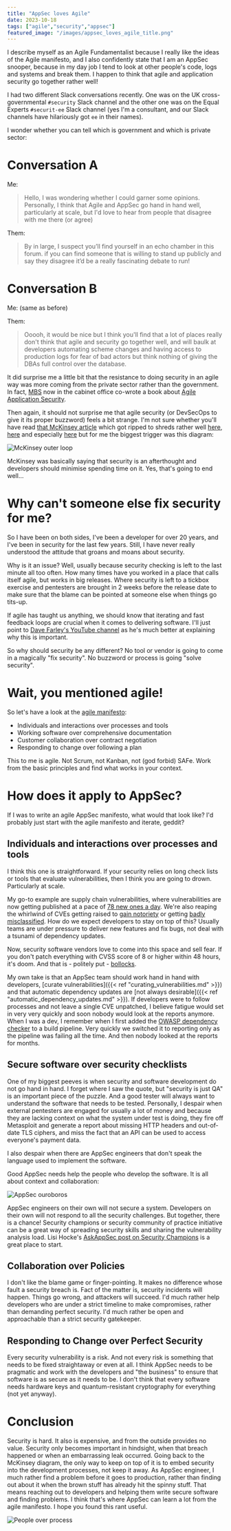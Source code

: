 ```yaml
---
title: "AppSec loves Agile"
date: 2023-10-18
tags: ["agile","security","appsec"]
featured_image: "/images/appsec_loves_agile_title.png"
---
```


I describe myself as an Agile Fundamentalist because I really like the ideas of the Agile manifesto, and I also 
confidently state that I am an AppSec snooper, because in my day job I tend to look at other people's code, logs
and systems and break them. I happen to think that agile and application security go together rather well!

I had two different Slack conversations recently. One was on the UK cross-governmental `#security` Slack channel and 
the other one was on the Equal Experts `#securit-ee` Slack channel (yes I'm a consultant, and our Slack channels have
hilariously got `ee` in their names). 

I wonder whether you can tell which is government and which is private sector:

# Conversation A

Me:
> Hello, I was wondering whether I could garner some opinions. Personally, I think that Agile and AppSec go hand in 
> hand well, particularly at scale, but I'd love to hear from people that disagree with me there (or agree)

Them:
> By in large, I suspect you’ll find yourself in an echo chamber in this forum. if you can find someone that is willing 
> to stand up publicly and say they disagree it’d be a really fascinating debate to run!

# Conversation B

Me: (same as before)

Them:
> Ooooh, it would be nice but I think you'll find that a lot of places really don't think that agile and security go 
> together well, and will baulk at developers automating scheme changes and having access to production logs for fear 
> of bad actors but think nothing of giving the DBAs full control over the database.

It did surprise me a little bit that the resistance to doing security in an agile way was more coming from the private
sector rather than the government. In fact, [MBS](https://twitter.com/bruntonspall) now in the cabinet office co-wrote a book about 
[Agile Application Security](https://www.amazon.co.uk/Agile-Application-Security-Laura-Bell/dp/1491938846).

Then again, it should not surprise me that agile security (or DevSecOps to give it its proper buzzword) feels a bit 
strange. I'm not sure whether you'll have read [that McKinsey article](https://www.mckinsey.com/industries/technology-media-and-telecommunications/our-insights/yes-you-can-measure-software-developer-productivity)
which got ripped to shreds rather well [here](https://tidyfirst.substack.com/p/measuring-developer-productivity), 
[here](https://www.youtube.com/watch?v=yuUBZ1pByzM) and especially [here](https://dannorth.net/mckinsey-review/) but for
me the biggest trigger was this diagram:

![McKinsey outer loop](/images/appsec_loves_agile_mckinsey_outer_loop.png)

McKinsey was basically saying that security is an afterthought and developers should minimise spending time on it. Yes,
that's going to end well...

# Why can't someone else fix security for me?

So I have been on both sides, I've been a developer for over 20 years, and I've been in security for the last few years.
Still, I have never really understood the attitude that groans and moans about security.

Why is it an issue? Well, usually because security checking is left to the last minute all too often.
How many times have you worked in a place that calls itself agile, but works in big releases. Where security is left to
a tickbox exercise and pentesters are brought in 2 weeks before the release date to make sure that the blame can
be pointed at someone else when things go tits-up.

If agile has taught us anything, we should know that iterating and fast feedback loops are crucial when it comes to
delivering software. I'll just point to [Dave Farley's YouTube channel](https://www.youtube.com/@ContinuousDelivery) 
as he's much better at explaining why this is important.

So why should security be any different? No tool or vendor is going to come in a magically "fix security". No buzzword
or process is going "solve security". 

# Wait, you mentioned agile!

So let's have a look at the [agile manifesto](https://agilemanifesto.org):

* Individuals and interactions over processes and tools
* Working software over comprehensive documentation
* Customer collaboration over contract negotiation
* Responding to change over following a plan

This to me is agile. Not Scrum, not Kanban, not (god forbid) SAFe. Work from the basic principles and find what works
in your context.

# How does it apply to AppSec?

If I was to write an agile AppSec manifesto, what would that look like? I'd probably just start with the agile manifesto
and iterate, geddit?

## Individuals and interactions over processes and tools

I think this one is straightforward. If your security relies on long check lists or tools that evaluate vulnerabilities,
then I think you are going to drown. Particularly at scale.

My go-to example are supply chain vulnerabilities, where vulnerabilities are now getting published at a pace of [78 new
ones a day](https://jerrygamblin.com/2023/07/03/2023-first-half-cve-data-review/). We're also reaping the whirlwind
of CVEs getting raised to [gain notoriety](https://github.com/FasterXML/jackson-databind/issues/3972#issuecomment-1596193098) 
or getting [badly misclassified](https://daniel.haxx.se/blog/2023/08/26/cve-2020-19909-is-everything-that-is-wrong-with-cves/).
How do we expect developers to stay on top of this? Usually teams are under pressure to deliver new features and fix
bugs, not deal with a tsunami of dependency updates.

Now, security software vendors love to come into this space and sell fear. If you don't patch everything with CVSS score
of 8 or higher within 48 hours, it's doom. And that is - politely put - [bollocks](https://www.theregister.com/2021/02/18/cve_exploitation_2_6pc_kenna_security/).

My own take is that an AppSec team should work hand in hand with developers, [curate vulnerabilities]({{< ref "curating_vulnerabilities.md" >}})
and that automatic dependency updates are [not always desirable]({{< ref "automatic_dependency_updates.md" >}}). If
developers were to follow processes and not leave a single CVE unpatched, I believe fatigue would set in very very 
quickly and soon nobody would look at the reports anymore. When I was a dev, I remember when I first added the 
[OWASP dependency checker](https://owasp.org/www-project-dependency-check/) to a build pipeline. Very quickly
we switched it to reporting only as the pipeline was failing all the time. And then nobody looked at the reports for months.

## Secure software over security checklists

One of my biggest peeves is when security and software development do not go hand in hand. I forget where I saw the quote,
but "security is just QA" is an important piece of the puzzle. And a good tester will always want to understand the
software that needs to be tested. Personally, I despair when external pentesters are engaged for usually a lot of money
and because they are lacking context on what the system under test is doing, they fire off Metasploit and generate a report
about missing HTTP headers and out-of-date TLS ciphers, and miss the fact that an API can be used to access everyone's
payment data.

I also despair when there are AppSec engineers that don't speak the language used to implement the software.

Good AppSec needs help the people who develop the software. It is all about context and collaboration:

![AppSec ouroboros](/images/appsec_loves_agile_ouroboros.jpg)

AppSec engineers on their own will not secure a system. Developers on their own will not respond to all the security
challenges. But together, there is a chance! Security champions or security community of practice initiative can 
be a great way of spreading security skills and sharing the vulnerability analysis load. Lisi Hocke's 
[AskAppSec post on Security Champions](https://www.lisihocke.com/2023/10/askappsec-security-champions.html) is a great 
place to start.

## Collaboration over Policies

I don't like the blame game or finger-pointing. It makes no difference whose fault a security breach is. Fact of the
matter is, security incidents will happen. Things go wrong, and attackers will succeed. I'd much rather help developers
who are under a strict timeline to make compromises, rather than demanding perfect security. I'd much rather be open
and approachable than a strict security gatekeeper.

## Responding to Change over Perfect Security

Every security vulnerability is a risk. And not every risk is something that needs to be fixed straightaway or
even at all. I think AppSec needs to be pragmatic and work with the developers and "the business" to ensure that 
software is as secure as it needs to be. I don't think that every software needs hardware keys and quantum-resistant 
cryptography for everything (not yet anyway). 

# Conclusion

Security is hard. It also is expensive, and from the outside provides no value. Security only becomes important in 
hindsight, when that breach happened or when an embarrassing leak occurred. Going back to the McKinsey diagram,
the only way to keep on top of it is to embed security into the development processes, not keep it away. As AppSec engineer, I much
rather find a problem before it goes to production, rather than finding out about it when the brown stuff has already hit
the spinny stuff. That means reaching out to developers and helping them write secure software and finding problems. 
I think that's where AppSec can learn a lot from the agile manifesto. I hope you found this rant useful.

![People over process](/images/appsec_loves_agile_people_over_process.jpg)



